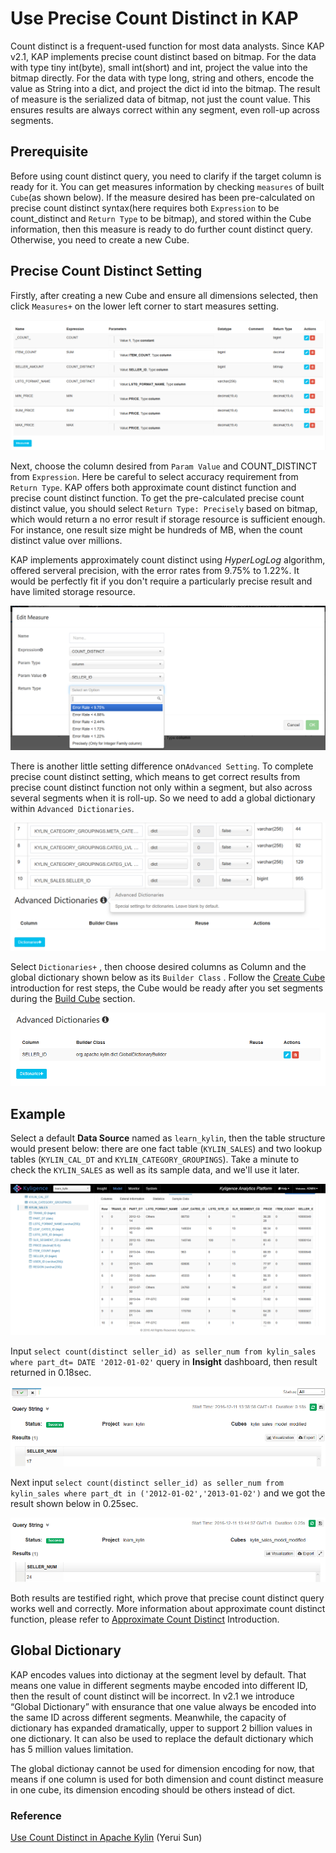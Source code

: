 # Use Precise Count Distinct in KAP

Count distinct is a frequent-used function for most data analysts. Since KAP v2.1, KAP implements precise count distinct based on bitmap. For the data with type tiny int(byte), small int(short) and int, project the value into the bitmap directly. For the data with type long, string and others, encode the value as String into a dict, and project the dict id into the bitmap. The result of measure is the serialized data of bitmap, not just the count value. This ensures results are always correct within any segment, even roll-up across segments. 



## Prerequisite

Before using count distinct query, you need to clarify if the target column is ready for it. You can get measures information by checking `measures` of built `Cube`(as shown below). If the measure desired has been pre-calculated on precise count distinct syntax(here requires both `Expression` to be count_distinct and `Return Type` to be bitmap), and stored within the Cube information, then this measure is ready to do further count distinct query. Otherwise, you need to create a new Cube.



## Precise Count Distinct Setting 

Firstly, after creating a new Cube and ensure all dimensions selected, then click `Measures+` on the lower left corner to start measures setting.  

![](image/cd_measures_add.4.png)

Next, choose the column desired from `Param Value` and COUNT_DISTINCT from `Expression`. Here be careful to select accuracy requirement from `Return Type`.  KAP offers both approximate count distinct function and precise count distinct function. To get the pre-calculated precise count distinct value, you should select  `Return Type: Precisely` based on bitmap, which would return a no error result if storage resource is sufficient enough. For instance, one result size might be hundreds of MB, when the count distinct value over millions.

KAP implements approximately count distinct using *HyperLogLog* algorithm, offered serveral precision, with the error rates from 9.75% to 1.22%. It would be perfectly fit if you don't require a particularly precise result and have limited storage resource. 

![](image/cd_measures_add.2.png)

There is another little setting difference on`Advanced Setting`. To complete precise count distinct setting, which means to get correct results from precise count distinct function not only within a segment, but also across several segments when it is roll-up. So we need to add a global dictionary within `Advanced Dictionaries`. 

 ![](image/cd_measures_add.5.png)

Select `Dictionaries+` , then choose desired columns as Column and the global dictionary shown below as its `Builder Class` . Follow the [Create Cube](molap/create_cube.en.md) introduction for rest steps, the Cube would be ready after you set segments during the [Build Cube](molap/build_cube.en.md) section.

![](image/cd_meausres_add.6.png)

## Example

Select a default **Data Source** named as `learn_kylin`, then the table structure would present below: there are one fact table (`KYLIN_SALES`) and two lookup tables (`KYLIN_CAL_DT` and `KYLIN_CATEGORY_GROUPINGS`). Take a minute to check the `KYLIN_SALES` as well as its sample data, and we'll use it later.

![](image/wd_datasample.png)



Input `select count(distinct seller_id) as seller_num from kylin_sales where part_dt= DATE '2012-01-02'` query in **Insight** dashboard, then result returned in 0.18sec.  

![](image/cd_measures_add.7.png)

Next input `select count(distinct seller_id) as seller_num from kylin_sales where part_dt in ('2012-01-02','2013-01-02')`  and we got the result shown below in 0.25sec. 

![](image/cd_measures_add.8.png)



Both results are testified right, which prove that precise count distinct query works well and correctly. More information about approximate count distinct function, please refer to [Approximate Count Distinct](adv_molap/count_distinct_hllc.en.md) Introduction.



## Global Dictionary

KAP encodes values into dictionay at the segment level by default. That means one value in different segments maybe encoded into different ID, then the result of count distinct will be incorrect. In v2.1 we introduce “Global Dictionary” with ensurance that one value always be encoded into the same ID across different segments. Meanwhile, the capacity of dictionary has expanded dramatically, upper to support 2 billion values in one dictionary. It can also be used to replace the default dictionary which has 5 million values limitation. 

The global dictionay cannot be used for dimension encoding for now, that means if one column is used for both dimension and count distinct measure in one cube, its dimension encoding should be others instead of dict. 

### Reference

[Use Count Distinct in Apache Kylin](http://kylin.apache.org/blog/2016/08/01/count-distinct-in-kylin/) (Yerui Sun)

